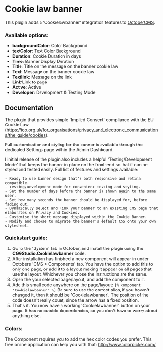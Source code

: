 # Cookie law banner
This plugin adds a 'Cookielawbanner' integration features to [OctoberCMS](http://octobercms.com).


### Available options: 
* **backgroundColor**: Color Background
* **textColor**: Text Color Background 
* **Duration**: Cookie Duration in days
* **Time**: Banner Display Duration 
* **Title**: Title on the message on the banner cookie law 
* **Text**: Message on the banner cookie law 
* **Textlink**: Message on the link
* **Link**:Link to page
* **Active**: Active 
* **Developer**: Development & Testing Mode



## Documentation
The plugin that provides simple 'Implied Consent' compliance with the EU Cookie Law (https://ico.org.uk/for_organisations/privacy_and_electronic_communications/the_guide/cookies). 

Full customisation and styling for the banner is available through the dedicated Settings page within the Admin Dashboard.

I initial release of the plugin also includes a helpful 'Testing/Development Mode' that keeps the banner in place on the front-end so that it can be styled and tested easily.
Full list of features and settings available:

    - Ready to use banner design that's both responsive and retina compatible.
    - Testing/Development mode for convenient testing and styling.
    - Set the number of days before the banner is shown again to the same user.
    - Set how many seconds the banner should be displayed for, before fading out.
    - Dynamically select and link your banner to an existing CMS page that elaborates on Privacy and Cookies.
    - Customise the short message displayed within the Cookie Banner.
    - Modify and choose to migrate the banner's default CSS onto your own stylesheet.


### Quickstart guide:
1. Go to the 'System' tab in October, and install the plugin using the **CGGStudio.Cookielawbanner** code.
2. After installation has finished a new component will appear in under Octobers 'CMS > Components' tab. You have the option to add this to only one page, or add it to a layout making it appear on all pages that use the layout. Whichever you chose the instructions are the same.
3. Open the your selected page/layout, and add the component to it. 
4. Add this small code anywhere on the page/layout: 
``` {% component 'Cookielawbanner' %} ``` Be sure to use the correct alias, if you haven't changed it, then it should be 'Cookielawbanner'. The position of the code doesn't really count, since the arrow has a fixed position.
5. That's it. You now have a working 'Cookielawbanner' button on your page. It has no outside dependencies, so you don't have to worry about anything else.

### Colors:
The Component requires you to add the hex color codes you prefer.
This free online application can help you with that: http://www.colorpicker.com/



